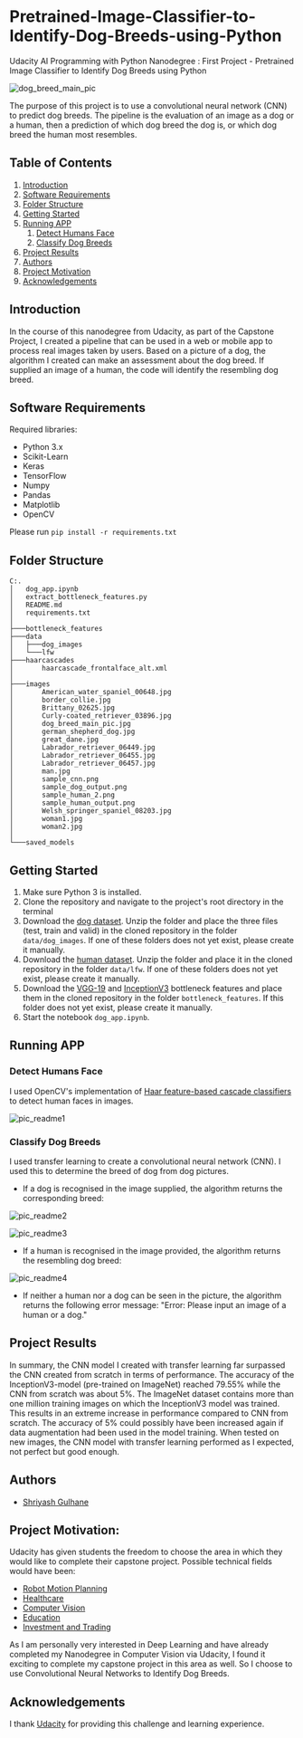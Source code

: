 # Pretrained-Image-Classifier-to-Identify-Dog-Breeds-using-Python
Udacity AI Programming with Python Nanodegree : First Project - Pretrained Image Classifier to Identify Dog Breeds using Python


![dog_breed_main_pic](images/dog_breed_main_pic.jpg)

The purpose of this project is to use a convolutional neural network (CNN) to predict dog breeds. The pipeline is the evaluation of an image as a dog or a human, then a prediction of which dog breed the dog is, or which dog breed the human most resembles. 


## Table of Contents
1. [Introduction](#introduction)
2. [Software Requirements](#software_requirements)
3. [Folder Structure](#folder_structure)
4. [Getting Started](#getting_started)
5. [Running APP](#running_app)
    1. [Detect Humans Face](#detect_humans_face)
    2. [Classify Dog Breeds](#classify_dog_breeds)
6. [Project Results](#project_results)    
7. [Authors](#authors)
8. [Project Motivation](#motivation)
9. [Acknowledgements](#acknowledgement)




<a name="introduction"></a>

## Introduction

In the course of this nanodegree from Udacity, as part of the Capstone Project, I created a pipeline that can be used in a web or mobile app to process real images taken by users. Based on a picture of a dog, the algorithm I created can make an assessment about the dog breed. If supplied an image of a human, the code will identify the resembling dog breed.

<a name="software_requirements"></a>

## Software Requirements

Required libraries:

+ Python 3.x
+ Scikit-Learn
+ Keras
+ TensorFlow
+ Numpy
+ Pandas
+ Matplotlib
+ OpenCV

Please run ```pip install -r requirements.txt```



<a name="folder_structure"></a>

## Folder Structure

```
C:.
│   dog_app.ipynb
│   extract_bottleneck_features.py
│   README.md
│   requirements.txt
│
├───bottleneck_features
├───data
│   ├───dog_images
│   └───lfw
├───haarcascades
│       haarcascade_frontalface_alt.xml
│
├───images
│       American_water_spaniel_00648.jpg
│       border_collie.jpg
│       Brittany_02625.jpg
│       Curly-coated_retriever_03896.jpg
│       dog_breed_main_pic.jpg
│       german_shepherd_dog.jpg
│       great_dane.jpg
│       Labrador_retriever_06449.jpg
│       Labrador_retriever_06455.jpg
│       Labrador_retriever_06457.jpg
│       man.jpg
│       sample_cnn.png
│       sample_dog_output.png
│       sample_human_2.png
│       sample_human_output.png
│       Welsh_springer_spaniel_08203.jpg
│       woman1.jpg
│       woman2.jpg
│
└───saved_models
```


<a name="getting_started"></a>

## Getting Started

1. Make sure Python 3 is installed.
2. Clone the repository and navigate to the project's root directory in the terminal
3. Download the [dog dataset](https://s3-us-west-1.amazonaws.com/udacity-aind/dog-project/dogImages.zip). Unzip the folder and place the three files (test, train and valid) in the cloned repository in the folder ```data/dog_images```. If one of these folders does not yet exist, please create it manually. 
4. Download the [human dataset](https://s3-us-west-1.amazonaws.com/udacity-aind/dog-project/lfw.zip). Unzip the folder and place it in the cloned repository in the folder ```data/lfw```. If one of these folders does not yet exist, please create it manually. 
5. Download the [VGG-19](https://s3-us-west-1.amazonaws.com/udacity-aind/dog-project/DogVGG19Data.npz) and [InceptionV3](https://s3-us-west-1.amazonaws.com/udacity-aind/dog-project/DogInceptionV3Data.npz) bottleneck features and place them in the cloned repository in the folder ```bottleneck_features```. If this folder does not yet exist, please create it manually. 
6. Start the notebook ```dog_app.ipynb```.



<a name="running_app"></a>

## Running APP


<a name="detect_humans_face"></a>

### Detect Humans Face

I used OpenCV's implementation of [Haar feature-based cascade classifiers](https://docs.opencv.org/master/d7/d8b/tutorial_py_face_detection.html) to detect human faces in images.

![pic_readme1](images/pic_readme1.jpg)


<a name="classify_dog_breeds"></a>

### Classify Dog Breeds

I used transfer learning to create a convolutional neural network (CNN). I used this to determine the breed of dog from dog pictures. 

+ If a dog is recognised in the image supplied, the algorithm returns the corresponding breed:

![pic_readme2](images/pic_readme2.png)

![pic_readme3](images/pic_readme3.png)

+ If a human is recognised in the image provided, the algorithm returns the resembling dog breed:

![pic_readme4](images/pic_readme4.png)


+ If neither a human nor a dog can be seen in the picture, the algorithm returns the following error message: "Error: Please input an image of a human or a dog."

<a name="project_results"></a>

## Project Results

In summary, the CNN model I created with transfer learning far surpassed the CNN created from scratch in terms of performance. 
The accuracy of the InceptionV3-model (pre-trained on ImageNet) reached 79.55% while the CNN from scratch was about 5%.
The ImageNet dataset contains more than one million training images on which the InceptionV3 model was trained. This results in an extreme increase in performance compared to CNN from scratch. 
The accuracy of 5% could possibly have been increased again if data augmentation had been used in the model training.
When tested on new images, the CNN model with transfer learning performed as I expected, not perfect but good enough. 

<a name="authors"></a>

## Authors

+ [Shriyash Gulhane](https://github.com/MFuchs1989)

<a name="motivation"></a>

## Project Motivation: 

Udacity has given students the freedom to choose the area in which they would like to complete their capstone project. Possible technical fields would have been:

+ [Robot Motion Planning](https://docs.google.com/document/d/1ZFCH6jS3A5At7_v5IUM5OpAXJYiutFuSIjTzV_E-vdE/pub)
+ [Healthcare](https://docs.google.com/document/d/1WzurKKa9AX2DnOH7KiB38mvozdOSemfkGpex8hdTy8c/pub)
+ [Computer Vision](https://docs.google.com/document/d/1y-XfjkPFgUQxFIQ9bBncUSjs4HOf5E-45FrLYNBsZb4/pub)
+ [Education](https://docs.google.com/document/d/1vjerjRQnWs1kLbZagDYT6rNqiwAG23Yj45oUY88IAxI/pub)
+ [Investment and Trading](https://docs.google.com/document/d/1ycGeb1QYKATG6jvz74SAMqxrlek9Ed4RYrzWNhWS-0Q/pub)

As I am personally very interested in Deep Learning and have already completed my Nanodegree in Computer Vision via Udacity, I found it exciting to complete my capstone project in this area as well. 
So I choose to use Convolutional Neural Networks to Identify Dog Breeds.

<a name="acknowledgement"></a>

## Acknowledgements

I thank [Udacity](https://www.udacity.com/) for providing this challenge and learning experience. 
